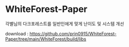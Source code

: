 # WhiteForest-Paper
각별님의 다크포레스트를 일반인에게 맞게 난이도 및 시스템 개선


download : https://github.com/prin0915/WhiteForest-Paper/tree/main/WhiteForest/build/libs
